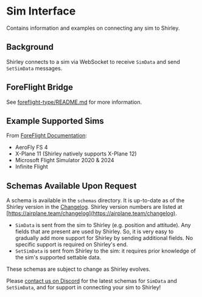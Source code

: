 # Sim Interface

Contains information and examples on connecting any sim to Shirley.

## Background

Shirley connects to a sim via WebSocket to receive `SimData` and send `SetSimData` messages.

## ForeFlight Bridge

See [foreflight-type/README.md](foreflight-type/README.md) for more information.

## Example Supported Sims

From [ForeFlight Documentation](https://support.foreflight.com/hc/en-us/articles/204114965):

- AeroFly FS 4
- X-Plane 11 (Shirley natively supports X-Plane 12)
- Microsoft Flight Simulator 2020 & 2024
- Infinite Flight

## Schemas Available Upon Request

A schema is available in the `schemas` directory. It is up-to-date as of the Shirley version in the [Changelog](CHANGELOG.md). Shirley version numbers are listed at [https://airplane.team/changelog](https://airplane.team/changelog).

- `SimData` is sent from the sim to Shirley (e.g. position and attitude). Any fields that are present are used by Shirley. So, it is very easy to gradually add more support for Shirley by sending additional fields. No specific support is required on Shirley's end.
- `SetSimData` is sent from Shirley to the sim: it requires prior knowledge of the sim's supported settable data.

These schemas are subject to change as Shirley evolves.

Please [contact us on Discord](https://airplane.team/discord) for the latest schemas for `SimData` and `SetSimData`, and for support in connecting your sim to Shirley!

